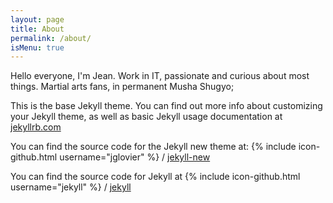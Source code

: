 ```yaml
---
layout: page
title: About
permalink: /about/
isMenu: true
---
```


<amp-img width="600" height="300" layout="responsive" src="http://lorempixel.com/600/300/sports"></amp-img>

<p>
Hello everyone, I'm Jean. Work in IT, passionate and curious about most things.
	Martial arts fans, in permanent Musha Shugyo;
</p>

This is the base Jekyll theme. You can find out more info about customizing your Jekyll theme, as well as basic Jekyll usage documentation at [jekyllrb.com](http://jekyllrb.com/)

You can find the source code for the Jekyll new theme at:
{% include icon-github.html username="jglovier" %} /
[jekyll-new](https://github.com/jglovier/jekyll-new)

You can find the source code for Jekyll at
{% include icon-github.html username="jekyll" %} /
[jekyll](https://github.com/jekyll/jekyll)
